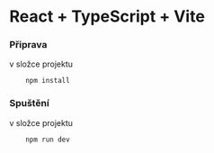 # React + TypeScript + Vite

### Připrava
v složce projektu
```
    npm install
```

### Spuštění
v složce projektu
```
    npm run dev
```